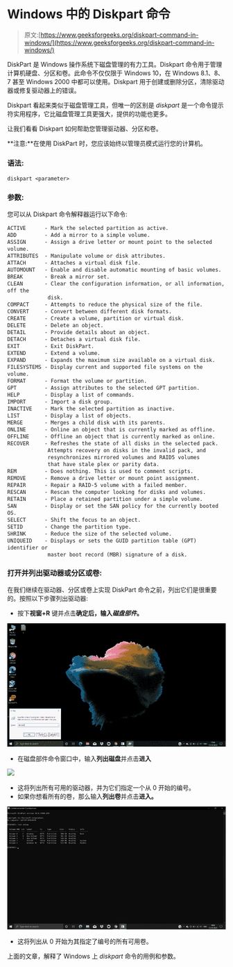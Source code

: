 # Windows 中的 Diskpart 命令

> 原文:[https://www.geeksforgeeks.org/diskpart-command-in-windows/](https://www.geeksforgeeks.org/diskpart-command-in-windows/)

DiskPart 是 Windows 操作系统下磁盘管理的有力工具。Diskpart 命令用于管理计算机硬盘、分区和卷。此命令不仅仅限于 Windows 10，在 Windows 8.1、8、7 甚至 Windows 2000 中都可以使用。Diskpart 用于创建或删除分区，清除驱动器或修复驱动器上的错误。

Diskpart 看起来类似于磁盘管理工具，但唯一的区别是 *diskpart* 是一个命令提示符实用程序，它比磁盘管理工具更强大，提供的功能也更多。

让我们看看 Diskpart 如何帮助您管理驱动器、分区和卷。

**注意:**在使用 DiskPart 时，您应该始终以管理员模式运行您的计算机。

### 语法:

```
diskpart <parameter>
```

### 参数:

您可以从 Diskpart 命令解释器运行以下命令:

```
ACTIVE      - Mark the selected partition as active.
ADD         - Add a mirror to a simple volume.
ASSIGN      - Assign a drive letter or mount point to the selected volume.
ATTRIBUTES  - Manipulate volume or disk attributes.
ATTACH      - Attaches a virtual disk file.
AUTOMOUNT   - Enable and disable automatic mounting of basic volumes.
BREAK       - Break a mirror set.
CLEAN       - Clear the configuration information, or all information, off the
             disk.
COMPACT     - Attempts to reduce the physical size of the file.
CONVERT     - Convert between different disk formats.
CREATE      - Create a volume, partition or virtual disk.
DELETE      - Delete an object.
DETAIL      - Provide details about an object.
DETACH      - Detaches a virtual disk file.
EXIT        - Exit DiskPart.
EXTEND      - Extend a volume.
EXPAND      - Expands the maximum size available on a virtual disk.
FILESYSTEMS - Display current and supported file systems on the volume.
FORMAT      - Format the volume or partition.
GPT         - Assign attributes to the selected GPT partition.
HELP        - Display a list of commands.
IMPORT      - Import a disk group.
INACTIVE    - Mark the selected partition as inactive.
LIST        - Display a list of objects.
MERGE       - Merges a child disk with its parents.
ONLINE      - Online an object that is currently marked as offline.
OFFLINE     - Offline an object that is currently marked as online.
RECOVER     - Refreshes the state of all disks in the selected pack.
             Attempts recovery on disks in the invalid pack, and
             resynchronizes mirrored volumes and RAID5 volumes
             that have stale plex or parity data.
REM         - Does nothing. This is used to comment scripts.
REMOVE      - Remove a drive letter or mount point assignment.
REPAIR      - Repair a RAID-5 volume with a failed member.
RESCAN      - Rescan the computer looking for disks and volumes.
RETAIN      - Place a retained partition under a simple volume.
SAN         - Display or set the SAN policy for the currently booted OS.
SELECT      - Shift the focus to an object.
SETID       - Change the partition type.
SHRINK      - Reduce the size of the selected volume.
UNIQUEID    - Displays or sets the GUID partition table (GPT) identifier or
             master boot record (MBR) signature of a disk.
```

### 打开并列出驱动器或分区或卷:

在我们继续在驱动器、分区或卷上实现 DiskPart 命令之前，列出它们是很重要的。按照以下步骤列出驱动器:

*   按下**视窗+R** 键并点击**确定后，输入*磁盘部件*。**

![](img/bcc3fbf068110fc0e8beda3f629c756d.png)

*   在磁盘部件命令窗口中，输入**列出磁盘**并点击**进入**

![](https://media.geeksforgeeks.org/wp-content/uploads/20211121162658/Screenshot4.png)

*   这将列出所有可用的驱动器，并为它们指定一个从 0 开始的编号。
*   如果你想看所有的卷，那么输入**列出卷**并点击**进入。**

![](img/ea8d1b3b0eff8e621efac91e27f49211.png)

*   这将列出从 0 开始为其指定了编号的所有可用卷。

上面的文章，解释了 Windows 上 *diskpart* 命令的用例和参数。